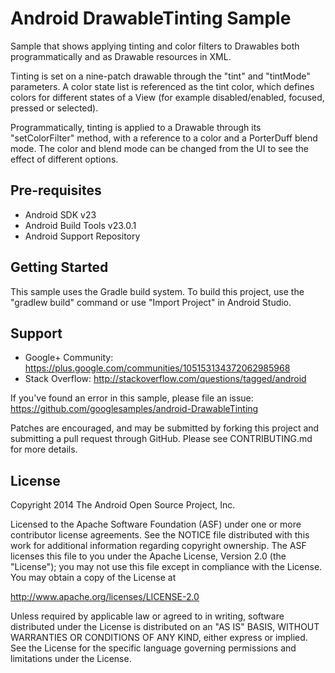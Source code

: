 
Android DrawableTinting Sample
===================================

Sample that shows applying tinting and color filters to Drawables both programmatically
and as Drawable resources in XML.

Tinting is set on a nine-patch drawable through the "tint" and "tintMode" parameters.
A color state list is referenced as the tint color, which defines colors for different
states of a View (for example disabled/enabled, focused, pressed or selected).

Programmatically, tinting is applied to a Drawable through its "setColorFilter" method,
with a reference to a color and a PorterDuff blend mode. The color and blend mode can be
changed from the UI to see the effect of different options.

Pre-requisites
--------------

- Android SDK v23
- Android Build Tools v23.0.1
- Android Support Repository

Getting Started
---------------

This sample uses the Gradle build system. To build this project, use the
"gradlew build" command or use "Import Project" in Android Studio.

Support
-------

- Google+ Community: https://plus.google.com/communities/105153134372062985968
- Stack Overflow: http://stackoverflow.com/questions/tagged/android

If you've found an error in this sample, please file an issue:
https://github.com/googlesamples/android-DrawableTinting

Patches are encouraged, and may be submitted by forking this project and
submitting a pull request through GitHub. Please see CONTRIBUTING.md for more details.

License
-------

Copyright 2014 The Android Open Source Project, Inc.

Licensed to the Apache Software Foundation (ASF) under one or more contributor
license agreements.  See the NOTICE file distributed with this work for
additional information regarding copyright ownership.  The ASF licenses this
file to you under the Apache License, Version 2.0 (the "License"); you may not
use this file except in compliance with the License.  You may obtain a copy of
the License at

http://www.apache.org/licenses/LICENSE-2.0

Unless required by applicable law or agreed to in writing, software
distributed under the License is distributed on an "AS IS" BASIS, WITHOUT
WARRANTIES OR CONDITIONS OF ANY KIND, either express or implied.  See the
License for the specific language governing permissions and limitations under
the License.

